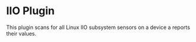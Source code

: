 # IIO Plugin

This plugin scans for all Linux IIO subsystem sensors on a device a reports their values.
